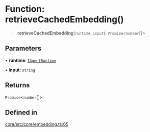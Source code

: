 # Function: retrieveCachedEmbedding()

> **retrieveCachedEmbedding**(`runtime`, `input`): `Promise`\<`number`[]\>

## Parameters

• **runtime**: [`IAgentRuntime`](../interfaces/IAgentRuntime.md)

• **input**: `string`

## Returns

`Promise`\<`number`[]\>

## Defined in

[core/src/core/embedding.ts:65](https://github.com/ai16z/eliza/blob/c96957e5a5d17e343b499dd4d46ce403856ac5bc/core/src/core/embedding.ts#L65)
